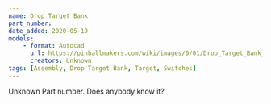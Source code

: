 ```yaml
---
name: Drop Target Bank
part_number:
date_added: 2020-05-19
models:
    - format: Autocad
      url: https://pinballmakers.com/wiki/images/0/01/Drop_Target_Bank_of_5.dwg
      creators: Unknown
tags: [Assembly, Drop Target Bank, Target, Switches]
---
```


Unknown Part number. Does anybody know it?
